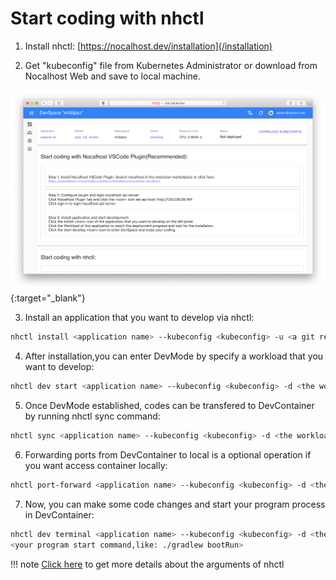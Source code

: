 # Start coding with nhctl

1. Install nhctl: [https://nocalhost.dev/installation](/installation)

2. Get "kubeconfig" file from Kubernetes Administrator or download from Nocalhost Web and save to local machine.

[ ![](../assets/images/download-kubeconfig.png) ](../assets/images/download-kubeconfig.png){:target="_blank"}


3. Install an application that you want to develop via nhctl:
```bash
nhctl install <application name> --kubeconfig <kubeconfig> -u <a git repo url which contains helm chart or manifests>  
```

4. After installation,you can enter DevMode by specify a workload that you want to develop:
```bash
nhctl dev start <application name> --kubeconfig <kubeconfig> -d <the workload that you want to develop>  
```

5. Once DevMode established, codes can be transfered to DevContainer by running nhctl sync command:
```bash
nhctl sync <application name> --kubeconfig <kubeconfig> -d <the workload that you want to develop>  
```

6. Forwarding ports from DevContainer to local is a optional operation if you want access container locally:
```bash
nhctl port-forward <application name> --kubeconfig <kubeconfig> -d <the workload that you want to develop>
```

7. Now, you can make some code changes and start your program process in DevContainer:
```bash
nhctl dev terminal <application name> --kubeconfig <kubeconfig> -d <the workload that you want to develop>
<your program start command,like: ./gradlew bootRun>
```

!!! note
	[Click here](/References/cli-commands) to get more details about the arguments of nhctl
